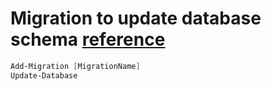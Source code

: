 # Migration to update database schema [reference](https://docs.microsoft.com/es-es/aspnet/core/tutorials/first-mvc-app/new-field?view=aspnetcore-2.2&tabs=visual-studio)
```PowerShell
Add-Migration [MigrationName]
Update-Database
```
